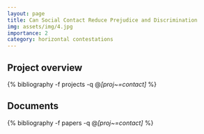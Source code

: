 ```yaml
---
layout: page
title: Can Social Contact Reduce Prejudice and Discrimination
img: assets/img/4.jpg
importance: 2
category: horizontal contestations
---
```


## Project overview

<div class="publications">

  {% bibliography -f projects -q @*[proj~=contact]* %}

</div>

## Documents

<div class="publications">

  {% bibliography -f papers -q @*[proj~=contact]* %}

</div>
